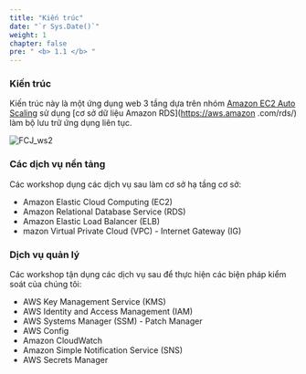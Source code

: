 ```yaml
---
title: "Kiến trúc"
date: "`r Sys.Date()`"
weight: 1
chapter: false
pre: " <b> 1.1 </b> "
---
```


### Kiến trúc

Kiến trúc này là một ứng dụng web 3 tầng dựa trên nhóm [Amazon EC2 Auto Scaling](https://aws.amazon.com/pt/ec2/autoscaling/) sử dụng [cơ sở dữ liệu Amazon RDS](https://aws.amazon .com/rds/) làm bộ lưu trữ ứng dụng liên tục.

![FCJ_ws2](/images/1.introduce/1.png)

### Các dịch vụ nền tảng

Các workshop dụng các dịch vụ sau làm cơ sở hạ tầng cơ sở:

- Amazon Elastic Cloud Computing (EC2)
- Amazon Relational Database Service (RDS)
- Amazon Elastic Load Balancer (ELB)
- mazon Virtual Private Cloud (VPC) - Internet Gateway (IG)

### Dịch vụ quản lý

Các workshop tận dụng các dịch vụ sau để thực hiện các biện pháp kiểm soát của chúng tôi:

- AWS Key Management Service (KMS)
- AWS Identity and Access Management (IAM)
- AWS Systems Manager (SSM) - Patch Manager
- AWS Config
- Amazon CloudWatch
- Amazon Simple Notification Service (SNS)
- AWS Secrets Manager
